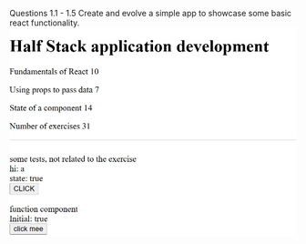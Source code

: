 Questions 1.1 - 1.5 Create and evolve a simple app to showcase some basic react functionality.
![alt text](image-1.png)

